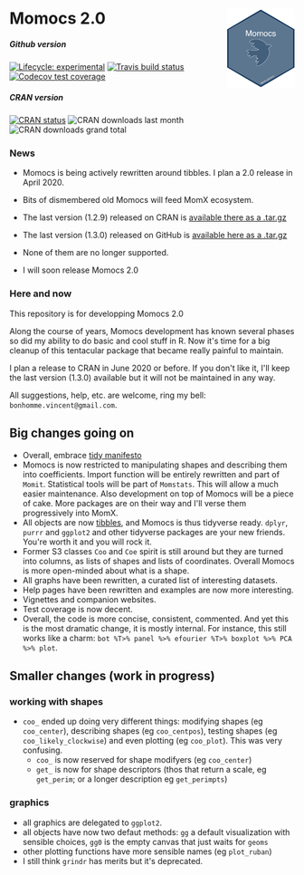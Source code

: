 # Momocs 2.0 <a href='http://momx.github.io/Momocs'><img src='man/figures/logo.png' align="right" height="140" /></a>

<!-- badges: start -->
##### Github version
[![Lifecycle: experimental](https://img.shields.io/badge/lifecycle-experimental-orange.svg)](https://www.tidyverse.org/lifecycle/#experimental)
[![Travis build status](https://travis-ci.org/MomX/Momocs2.svg?branch=master)](https://travis-ci.org/MomX/Momocs2)
[![Codecov test coverage](https://codecov.io/gh/MomX/Momocs2/branch/master/graph/badge.svg)](https://codecov.io/gh/MomX/Momocs2?branch=master)

##### CRAN version
[![CRAN status](https://www.r-pkg.org/badges/version/Momocs2)](https://CRAN.R-project.org/package=Momocs2)
![CRAN downloads last month](http://cranlogs.r-pkg.org/badges/Momocs) ![CRAN downloads grand total](http://cranlogs.r-pkg.org/badges/grand-total/Momocs)
<!-- badges: end -->

<!--
The goal of Momocs is to provide a complete, convenient, reproducible and open-source toolkit for 2D morphometrics.

It includes most common 2D morphometrics approaches on outlines, open outlines, configurations of landmarks, traditional morphometrics, and facilities for data preparation, manipulation and visualization with a consistent grammar throughout.

It allows reproducible, pipeable, complex morphometric analyses and other morphometrics approaches should be easy to plug in, or develop from, on top of this canvas.

It hinges on the core functions developed in the must-have book _[Morphometrics with R](http://www.springer.com/statistics/life+sciences,+medicine+%26+health/book/978-0-387-77789-4)_ by [Julien Claude](http://www.isem.univ-montp2.fr/recherche/equipes/biologie-du-developpement-et-evolution/personnel/claude-julien/) (2008).

* __Check__ the online doc and the tutorials [there](http://momx.github.io/Momocs/)
* __You're welcome to__ implement ideas, propose new ones, review the code, the helpfiles or the vignettes, report bugs, ask for help and propose to collaborate with me: [here on GitHub](https://github.com/MomX/Momocs/issues) or there: `bonhomme.vincent@gmail.com`.

-->

### News 
* Momocs is being actively rewritten around tibbles. I plan a 2.0 release in April 2020.
* Bits of dismembered old Momocs will feed MomX ecosystem.

* The last version (1.2.9) released on CRAN is [available there as a .tar.gz](https://cran.r-project.org/src/contrib/Archive/Momocs/Momocs_1.2.9.tar.gz)
* The last version (1.3.0) released on GitHub is [available here as a .tar.gz](https://github.com/MomX/Momocs/releases/download/1.3.0/Momocs_1.3.0.tar.gz)
* None of them are no longer supported.
* I will soon release Momocs 2.0

### Here and now
This repository is for developping Momocs 2.0

Along the course of years, Momocs development has known several phases so did my ability to do basic and cool stuff in R. Now it's time for a big cleanup of this tentacular package that became really painful to maintain.

I plan a release to CRAN in June 2020 or before. If you don't like it, I'll keep the last version (1.3.0) available but it will not be maintained in any way.

All suggestions, help, etc. are welcome, ring my bell: `bonhomme.vincent@gmail.com`.

## Big changes going on

* Overall, embrace [tidy manifesto](https://tidyverse.tidyverse.org/articles/manifesto.html)
* Momocs is now restricted to manipulating shapes and describing them into coefficients. Import function will be entirely rewritten and part of `Momit`. Statistical tools will be part of `Momstats`. This will allow a much easier maintenance. Also development on top of Momocs will be a piece of cake. More packages are on their way and I'll verse them progressively into MomX.
* All objects are now [tibbles](https://tibble.tidyverse.org/), and Momocs is thus tidyverse ready. `dplyr`, `purrr` and `ggplot2` and other tidyverse packages are your new friends. You're worth it and you will rock it.
* Former S3 classes `Coo` and `Coe` spirit is still around but they are turned into columns, as lists of shapes and lists of coordinates. Overall Momocs is more open-minded about what is a shape.
* All graphs have been rewritten, a curated list of interesting datasets.
* Help pages have been rewritten and examples are now more interesting.
* Vignettes and companion websites.
* Test coverage is now decent.
* Overall, the code is more concise, consistent, commented. And yet this is the most dramatic change, it is mostly internal. For instance, this still works like a charm: `bot %T>% panel %>% efourier %T>% boxplot %>% PCA %>% plot`.

## Smaller changes (work in progress)

### working with shapes
* `coo_` ended up doing very different things: modifying shapes (eg `coo_center`), describing shapes (eg `coo_centpos`), testing shapes (eg `coo_likely_clockwise`) and even plotting (eg `coo_plot`). This was very confusing. 
  * `coo_` is now reserved for shape modifyers (eg `coo_center`)
  * `get_` is now for shape descriptors (thos that return a scale, eg `get_perim`; or a longer description eg `get_perimpts`)
  
### graphics
  * all graphics are delegated to `ggplot2`.
  * all objects have now two defaut methods: `gg` a default visualization with sensible choices, `gg0` is the empty canvas that just waits for `geoms`
  * other plotting functions have more sensible names (eg `plot_ruban`)
  * I still think `grindr` has merits but it's deprecated.
  





